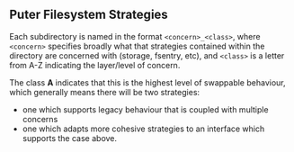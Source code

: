 ## Puter Filesystem Strategies

Each subdirectory is named in the format `<concern>_<class>`,
where `<concern>` specifies broadly what that strategies contained within
the directory are concerned with (storage, fsentry, etc), and `<class>`
is a letter from A-Z indicating the layer/level of concern.

The class **A** indicates that this is the highest level of swappable
behaviour, which generally means there will be two strategies:
- one which supports legacy behaviour that is coupled with multiple concerns
- one which adapts more cohesive strategies to an interface which
  supports the case above.
